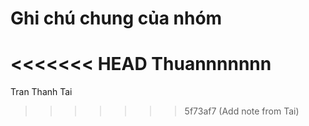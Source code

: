 # Ghi chú chung của nhóm
<<<<<<< HEAD
Thuannnnnnn
=======
Tran Thanh Tai
>>>>>>> 5f73af7 (Add note from Tai)
